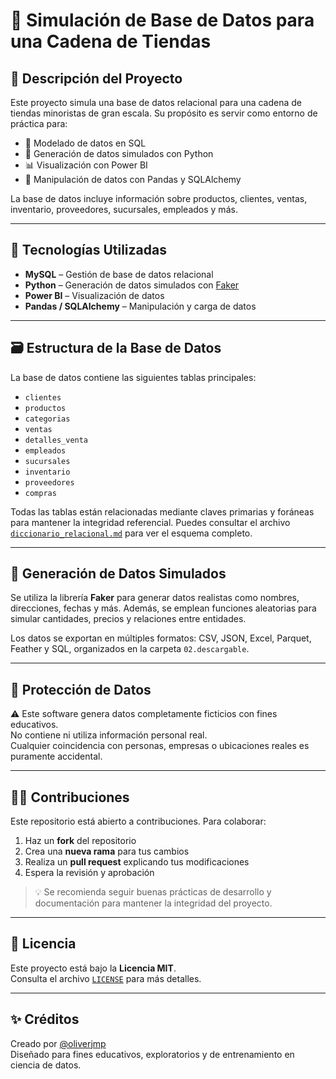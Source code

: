 # 🛒 Simulación de Base de Datos para una Cadena de Tiendas

## 📌 Descripción del Proyecto

Este proyecto simula una base de datos relacional para una cadena de tiendas minoristas de gran escala. Su propósito es servir como entorno de práctica para:

- 📐 Modelado de datos en SQL
- 🐍 Generación de datos simulados con Python
- 📊 Visualización con Power BI
- 🧮 Manipulación de datos con Pandas y SQLAlchemy

La base de datos incluye información sobre productos, clientes, ventas, inventario, proveedores, sucursales, empleados y más.

---

## 🧰 Tecnologías Utilizadas

- **MySQL** – Gestión de base de datos relacional  
- **Python** – Generación de datos simulados con [Faker](https://faker.readthedocs.io/)  
- **Power BI** – Visualización de datos  
- **Pandas / SQLAlchemy** – Manipulación y carga de datos

---

## 🗃️ Estructura de la Base de Datos

La base de datos contiene las siguientes tablas principales:

- `clientes`
- `productos`
- `categorias`
- `ventas`
- `detalles_venta`
- `empleados`
- `sucursales`
- `inventario`
- `proveedores`
- `compras`

Todas las tablas están relacionadas mediante claves primarias y foráneas para mantener la integridad referencial. Puedes consultar el archivo [`diccionario_relacional.md`](./diccionario_relacional.md) para ver el esquema completo.

---

## 🧪 Generación de Datos Simulados

Se utiliza la librería **Faker** para generar datos realistas como nombres, direcciones, fechas y más. Además, se emplean funciones aleatorias para simular cantidades, precios y relaciones entre entidades.

Los datos se exportan en múltiples formatos: CSV, JSON, Excel, Parquet, Feather y SQL, organizados en la carpeta `02.descargable`.

---

## 🔐 Protección de Datos

⚠️ Este software genera datos completamente ficticios con fines educativos.  
No contiene ni utiliza información personal real.  
Cualquier coincidencia con personas, empresas o ubicaciones reales es puramente accidental.

---

## 🧑‍💻 Contribuciones

Este repositorio está abierto a contribuciones. Para colaborar:

1. Haz un **fork** del repositorio  
2. Crea una **nueva rama** para tus cambios  
3. Realiza un **pull request** explicando tus modificaciones  
4. Espera la revisión y aprobación

> 💡 Se recomienda seguir buenas prácticas de desarrollo y documentación para mantener la integridad del proyecto.

---

## 📄 Licencia

Este proyecto está bajo la **Licencia MIT**.  
Consulta el archivo [`LICENSE`](./LICENSE) para más detalles.

---

## ✨ Créditos

Creado por [@oliverjmp](https://github.com/oliverjmp)  
Diseñado para fines educativos, exploratorios y de entrenamiento en ciencia de datos.



